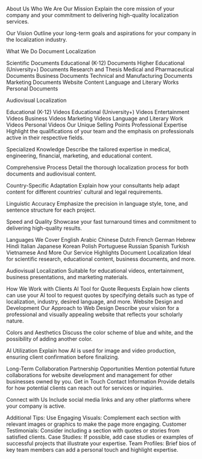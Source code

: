 About Us
Who We Are
Our Mission
Explain the core mission of your company and your commitment to delivering high-quality localization services.

Our Vision
Outline your long-term goals and aspirations for your company in the localization industry.

What We Do
Document Localization

Scientific Documents
Educational (K-12) Documents
Higher Educational (University+) Documents
Research and Thesis
Medical and Pharmaceutical Documents
Business Documents
Technical and Manufacturing Documents
Marketing Documents
Website Content
Language and Literary Works
Personal Documents

Audiovisual Localization

Educational (K-12) Videos
Educational (University+) Videos
Entertainment Videos
Business Videos
Marketing Videos
Language and Literary Work Videos
Personal Videos
Our Unique Selling Points
Professional Expertise
Highlight the qualifications of your team and the emphasis on professionals active in their respective fields.

Specialized Knowledge
Describe the tailored expertise in medical, engineering, financial, marketing, and educational content.

Comprehensive Process
Detail the thorough localization process for both documents and audiovisual content.

Country-Specific Adaptation
Explain how your consultants help adapt content for different countries' cultural and legal requirements.

Linguistic Accuracy
Emphasize the precision in language style, tone, and sentence structure for each project.

Speed and Quality
Showcase your fast turnaround times and commitment to delivering high-quality results.

Languages We Cover
English
Arabic
Chinese
Dutch
French
German
Hebrew
Hindi
Italian
Japanese
Korean
Polish
Portuguese
Russian
Spanish
Turkish
Vietnamese
And More
Our Service Highlights
Document Localization
Ideal for scientific research, educational content, business documents, and more.

Audiovisual Localization
Suitable for educational videos, entertainment, business presentations, and marketing materials.

How We Work with Clients
AI Tool for Quote Requests
Explain how clients can use your AI tool to request quotes by specifying details such as type of localization, industry, desired language, and more.
Website Design and Development
Our Approach to Web Design
Describe your vision for a professional and visually appealing website that reflects your scholarly nature.

Colors and Aesthetics
Discuss the color scheme of blue and white, and the possibility of adding another color.

AI Utilization
Explain how AI is used for image and video production, ensuring client confirmation before finalizing.

Long-Term Collaboration
Partnership Opportunities
Mention potential future collaborations for website development and management for other businesses owned by you.
Get in Touch
Contact Information
Provide details for how potential clients can reach out for services or inquiries.

Connect with Us
Include social media links and any other platforms where your company is active.

Additional Tips:
Use Engaging Visuals: Complement each section with relevant images or graphics to make the page more engaging.
Customer Testimonials: Consider including a section with quotes or stories from satisfied clients.
Case Studies: If possible, add case studies or examples of successful projects that illustrate your expertise.
Team Profiles: Brief bios of key team members can add a personal touch and highlight expertise.



